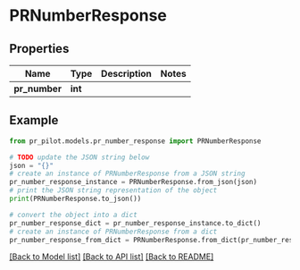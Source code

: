 # PRNumberResponse


## Properties

Name | Type | Description | Notes
------------ | ------------- | ------------- | -------------
**pr_number** | **int** |  | 

## Example

```python
from pr_pilot.models.pr_number_response import PRNumberResponse

# TODO update the JSON string below
json = "{}"
# create an instance of PRNumberResponse from a JSON string
pr_number_response_instance = PRNumberResponse.from_json(json)
# print the JSON string representation of the object
print(PRNumberResponse.to_json())

# convert the object into a dict
pr_number_response_dict = pr_number_response_instance.to_dict()
# create an instance of PRNumberResponse from a dict
pr_number_response_from_dict = PRNumberResponse.from_dict(pr_number_response_dict)
```
[[Back to Model list]](../README.md#documentation-for-models) [[Back to API list]](../README.md#documentation-for-api-endpoints) [[Back to README]](../README.md)


